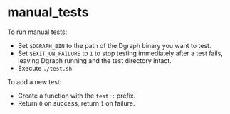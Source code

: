 # manual_tests

To run manual tests:

- Set `$DGRAPH_BIN` to the path of the Dgraph binary you want to test.
- Set `$EXIT_ON_FAILURE` to `1` to stop testing immediately after a test fails,
  leaving Dgraph running and the test directory intact.
- Execute `./test.sh`.

To add a new test:

- Create a function with the `test::` prefix.
- Return `0` on success, return `1` on failure.
